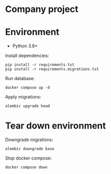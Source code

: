 # Company project

# Environment

* Python 3.8+

Install dependencies:
```shell
pip install -r requirements.txt
pip install -r requirements.migrations.txt
```

Run database:
```shell
docker compose up -d
```

Apply migrations:
```shell
alembic upgrade head
```

# Tear down environment

Downgrade migrations:
```shell
alembic downgrade base
```

Stop docker compose:
```shell
docker compose down
```
